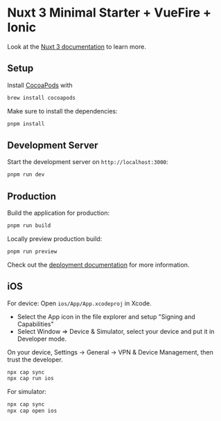 # Nuxt 3 Minimal Starter + VueFire + Ionic

Look at the [Nuxt 3 documentation](https://nuxt.com/docs/getting-started/introduction) to learn more.

## Setup

Install [CocoaPods](https://capacitorjs.com/docs/getting-started/environment-setup#cocoapods) with

```bash
brew install cocoapods
```

Make sure to install the dependencies:

```bash
pnpm install
```

## Development Server

Start the development server on `http://localhost:3000`:

```bash
pnpm run dev
```

## Production

Build the application for production:

```bash
pnpm run build
```

Locally preview production build:

```bash
pnpm run preview
```

Check out the [deployment documentation](https://nuxt.com/docs/getting-started/deployment) for more information.

## iOS

For device:
Open `ios/App/App.xcodeproj` in Xcode.

- Select the App icon in the file explorer and setup "Signing and Capabilities"
- Select Window => Device & Simulator, select your device and put it in Developer mode.

On your device, Settings -> General -> VPN & Device Management, then trust the developer.

```bash
npx cap sync
npx cap run ios
```

For simulator:

```bash
npx cap sync
npx cap open ios
```
